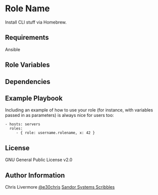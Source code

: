 Role Name
=========

Install CLI stuff via Homebrew.

Requirements
------------

Ansible

Role Variables
--------------


Dependencies
------------


Example Playbook
----------------

Including an example of how to use your role (for instance, with variables passed in as parameters) is always nice for users too:

    - hosts: servers
      roles:
         - { role: username.rolename, x: 42 }

License
-------

GNU General Public License v2.0

Author Information
------------------
Chris Livermore
[@e30chris](https://twitter.com/e30chris)
[Sandor Systems Scribbles](http://sandorsscribbl.es)
